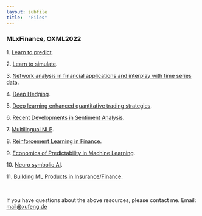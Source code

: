 ```yaml
---
layout: subfile
title:  "Files"
---
```

### MLxFinance, OXML2022

<p>1.  <a href="https://1drv.ms/b/s!Aj5Wzf1H1zZIgcdB9yMATohKfqRUAg?e=nS2qhG">Learn to predict</a>.</p>
<p>2.  <a href="https://1drv.ms/b/s!Aj5Wzf1H1zZIgcc_GhhJd7WOJdNbOA?e=DDk5MD">Learn to simulate</a>.</p>
<p>3.  <a href="https://1drv.ms/b/s!Aj5Wzf1H1zZIgcdI3qAez-F5alsjNw?e=SaVglz">Network analysis in financial applications and interplay with time series data</a>.</p>
<p>4.  <a href="https://1drv.ms/b/s!Aj5Wzf1H1zZIgcc7zqR6o9u5qmiVEw?e=E4InoI">Deep Hedging</a>.</p>
<p>5.  <a href="https://1drv.ms/b/s!Aj5Wzf1H1zZIgcc-vu4gr08EIaMFwg?e=3zZUyy">Deep learning enhanced quantitative trading strategies</a>.</p>
<p>6.  <a href="https://1drv.ms/b/s!Aj5Wzf1H1zZIgcdMkd7i2s2nzwHLtQ?e=dHmnPH">Recent Developments in Sentiment Analysis</a>.</p>
<p>7.  <a href="https://1drv.ms/b/s!Aj5Wzf1H1zZIgcdP3oZbO4U54vuRZQ?e=V06M8I">Multilingual NLP</a>.</p>
<p>8.  <a href="https://1drv.ms/b/s!Aj5Wzf1H1zZIgcdEwv4t70rfYZL9oA?e=aZZ1dx">Reinforcement Learning in Finance</a>.</p>
<p>9.  <a href="https://1drv.ms/b/s!Aj5Wzf1H1zZIgcc9x9X2swbf7R4AyQ?e=8rVtfZ">Economics of Predictability in Machine Learning</a>.</p>
<p>10.  <a href="https://1drv.ms/b/s!Aj5Wzf1H1zZIgcdCJgK4JNoXT-mqtA?e=FLfy39">Neuro symbolic AI</a>.</p>
<p>11.  <a href="https://1drv.ms/b/s!Aj5Wzf1H1zZIgcdDvo5zyBySn0umVg?e=zMz5RR">Building ML Products in Insurance/Finance</a>.</p>

<br />
<p> If you have questions about the above resources, please contact me. Email: <a href=" mailto:mail@xufeng.de">mail@xufeng.de</a></p>
